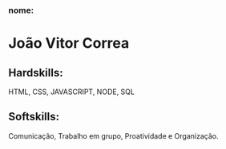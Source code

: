 ### nome:
# João Vitor Correa

## Hardskills:
HTML, CSS, JAVASCRIPT, NODE, SQL

##  Softskills:
Comunicação, Trabalho em grupo, Proatividade e Organização.
